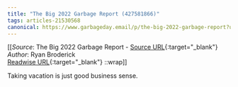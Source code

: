 ```yaml
---
title: "The Big 2022 Garbage Report (427581866)"
tags: articles-21530568
canonical: https://www.garbageday.email/p/the-big-2022-garbage-report?utm_source=substack&utm_medium=email
---
```


[[_Source_: The Big 2022 Garbage Report - [Source URL](https://www.garbageday.email/p/the-big-2022-garbage-report?utm_source=substack&utm_medium=email){:target="_blank"}<br>
_Author_: Ryan Broderick<br>
[Readwise URL](https://readwise.io/open/427581866){:target="_blank"}
::wrap]]

Taking vacation is just good business sense.
